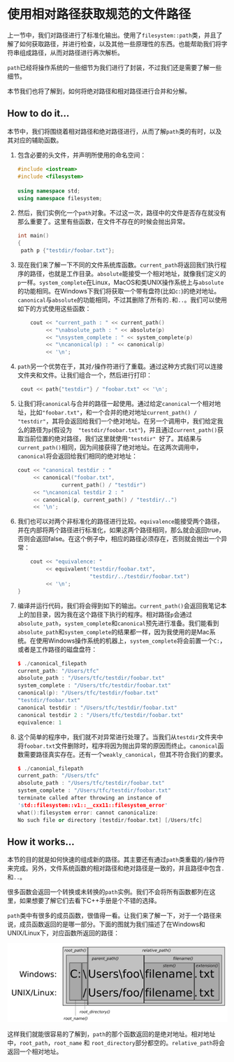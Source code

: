 # 使用相对路径获取规范的文件路径

上一节中，我们对路径进行了标准化输出。使用了`filesystem::path`类，并且了解了如何获取路径，并进行检查，以及其他一些原理性的东西。也能帮助我们将字符串组成路径，从而对路径进行再次解析。

`path`已经将操作系统的一些细节为我们进行了封装，不过我们还是需要了解一些细节。

本节我们也将了解到，如何将绝对路径和相对路径进行合并和分解。

## How to do it...

本节中，我们将围绕着相对路径和绝对路径进行，从而了解`path`类的有时，以及其对应的辅助函数。

1. 包含必要的头文件，并声明所使用的命名空间：

   ```c++
   #include <iostream>
   #include <filesystem>
   
   using namespace std;
   using namespace filesystem;
   ```

2. 然后，我们实例化一个`path`对象。不过这一次，路径中的文件是否存在就没有那么重要了。这里有些函数，在文件不存在的时候会抛出异常。

   ```c++
   int main()
   {
   	path p {"testdir/foobar.txt"};
   ```

3. 现在我们来了解一下不同的文件系统库函数。`current_path`将返回我们执行程序的路径，也就是工作目录。`absolute`能接受一个相对地址，就像我们定义的`p`一样。`system_complete`在Linux，MacOS和类UNIX操作系统上与`absolute`的功能相同。在Windows下我们将获取一个带有盘符(比如`c:`)的绝对地址。`canonical`与`absolute`的功能相同，不过其删除了所有的`.`和`..`。我们可以使用如下的方式使用这些函数：

   ```c++
       cout << "current_path : " << current_path()
            << "\nabsolute_path : " << absolute(p)
            << "\nsystem_complete : " << system_complete(p)
            << "\ncanonical(p) : " << canonical(p)
            << '\n';
   ```

4. `path`另一个优势在于，其对`/`操作符进行了重载。通过这种方式我们可以连接文件夹和文件。让我们组合一个，然后进行打印：

   ```c++
   	cout << path{"testdir"} / "foobar.txt" << '\n';
   ```

5. 让我们将`canonical`与合并的路径一起使用。通过给定`canonical`一个相对地址，比如`"foobar.txt"`，和一个合并的绝对地址`current_path() / "testdir"`，其将会返回给我们一个绝对地址。在另一个调用中，我们给定我么的路径为`p`(假设为`  "testdir/foobar.txt"`)，并且通过`current_path()`获取当前位置的绝对路径，我们这里就使用`"testdir" `好了。其结果与` current_path()`相同，因为间接获得了绝对地址。在这两次调用中，`canonical`将会返回给我们相同的绝对地址：

   ```c++
   cout << "canonical testdir : "
        << canonical("foobar.txt",
       			 current_path() / "testdir")
        << "\ncanonical testdir 2 : "
        << canonical(p, current_path() / "testdir/..")
        << '\n';
   ```

6. 我们也可以对两个非标准化的路径进行比较。`equivalence`能接受两个路径，并在内部将两个路径进行标准化，如果这两个路径相同，那么就会返回true，否则会返回false。在这个例子中，相应的路径必须存在，否则就会抛出一个异常：

   ```c++
       cout << "equivalence: "
            << equivalent("testdir/foobar.txt",
                          "testdir/../testdir/foobar.txt")
            << '\n';
   }
   ```

7. 编译并运行代码，我们将会得到如下的输出。`current_path()`会返回我笔记本上的加目录，因为我在这个路径下执行的程序。相对路径`p`会通过 `absolute_path`，`system_complete`和`canonical`预先进行准备。我们能看到`absolute_path`和`system_complete`的结果都一样，因为我使用的是Mac系统。在使用Windows操作系统的机器上，`system_complete`将会前置一个`C:`，或者是工作路径的磁盘盘符：

   ```c++
   $ ./canonical_filepath
   current_path: "/Users/tfc"
   absolute_path : "/Users/tfc/testdir/foobar.txt"
   system_complete : "/Users/tfc/testdir/foobar.txt"
   canonical(p): "/Users/tfc/testdir/foobar.txt"
   "testdir/foobar.txt"
   canonical testdir : "/Users/tfc/testdir/foobar.txt"
   canonical testdir 2 : "/Users/tfc/testdir/foobar.txt"
   equivalence: 1
   ```

8. 这个简单的程序中，我们就不对异常进行处理了。当我们从`testdir`文件夹中将`foobar.txt`文件删除时，程序将因为抛出异常的原因而终止。`canonical`函数需要路径真实存在。还有一个`weakly_canonical`，但其不符合我们的要求。

   ```c++
   $ ./canonial_filepath
   current_path: "/Users/tfc"
   absolute_path : "/Users/tfc/testdir/foobar.txt"
   system_complete : "/Users/tfc/testdir/foobar.txt"
   terminate called after throwing an instance of
   'std::filesystem::v1::__cxx11::filesystem_error'
   what():filesystem error: cannot canonicalize:
   No such file or directory [testdir/foobar.txt] [/Users/tfc]
   ```

## How it works...

本节的目的就是如何快速的组成新的路径。其主要还有通过`path`类重载的`/`操作符来完成。另外，文件系统函数的相对路径和绝对路径是一致的，并且路径中包含`.`和`..`。

很多函数会返回一个转换或未转换的`path`实例。我们不会将所有函数都列在这里，如果想要了解它们去看下C++手册是个不错的选择。

`path`类中有很多的成员函数，很值得一看。让我们来了解一下，对于一个路径来说，成员函数返回的是哪一部分。下面的图就为我们描述了在Windows和UNIX/Linux下，对应函数所返回的路径：

![](../../images/chapter10/10-2-1.png)

这样我们就能很容易的了解到，`path`的那个函数返回的是绝对地址。相对地址中，`root_path`，`root_name` 和 `root_directory`部分都空的。`relative_path`将会返回一个相对地址。





